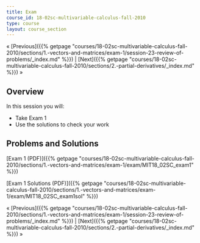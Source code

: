 ```yaml
---
title: Exam
course_id: 18-02sc-multivariable-calculus-fall-2010
type: course
layout: course_section
---
```

« [Previous]({{% getpage "courses/18-02sc-multivariable-calculus-fall-2010/sections/1.-vectors-and-matrices/exam-1/session-23-review-of-problems/_index.md" %}}) | [Next]({{% getpage "courses/18-02sc-multivariable-calculus-fall-2010/sections/2.-partial-derivatives/_index.md" %}}) »

Overview
--------

In this session you will:

*   Take Exam 1
*   Use the solutions to check your work

Problems and Solutions
----------------------

[Exam 1 (PDF)]({{% getpage "courses/18-02sc-multivariable-calculus-fall-2010/sections/1.-vectors-and-matrices/exam-1/exam/MIT18_02SC_exam1" %}})

[Exam 1 Solutions (PDF)]({{% getpage "courses/18-02sc-multivariable-calculus-fall-2010/sections/1.-vectors-and-matrices/exam-1/exam/MIT18_02SC_exam1sol" %}})

« [Previous]({{% getpage "courses/18-02sc-multivariable-calculus-fall-2010/sections/1.-vectors-and-matrices/exam-1/session-23-review-of-problems/_index.md" %}}) | [Next]({{% getpage "courses/18-02sc-multivariable-calculus-fall-2010/sections/2.-partial-derivatives/_index.md" %}}) »